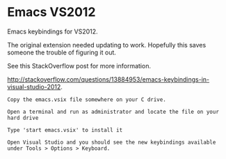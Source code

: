 # Emacs VS2012

Emacs keybindings for VS2012. 

The original extension needed updating to work. Hopefully this saves someone the trouble of figuring it out.

See this StackOverflow post for more information.

http://stackoverflow.com/questions/13884953/emacs-keybindings-in-visual-studio-2012.

```
Copy the emacs.vsix file somewhere on your C drive.

Open a terminal and run as administrator and locate the file on your hard drive

Type 'start emacs.vsix' to install it

Open Visual Studio and you should see the new keybindings available under Tools > Options > Keyboard.
```
